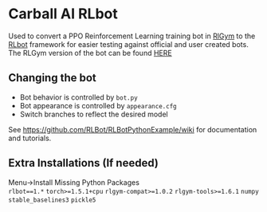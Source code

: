 # Carball AI RLbot
Used to convert a PPO Reinforcement Learning training bot in [RlGym](https://rlgym.github.io/) to the [RLbot](https://rlbot.org/) framework for easier testing against official and user created bots.  
The RLGym version of the bot can be found [HERE](https://github.com/BenjaminChilson/CapstoneProject_RocketLeagueAI)  

## Changing the bot

- Bot behavior is controlled by `bot.py`
- Bot appearance is controlled by `appearance.cfg`
- Switch branches to reflect the desired model

See https://github.com/RLBot/RLBotPythonExample/wiki for documentation and tutorials.

## Extra Installations (If needed)
Menu->Install Missing Python Packages  
`rlbot==1.*`
`torch>=1.5.1+cpu`
`rlgym-compat>=1.0.2`
`rlgym-tools>=1.6.1`
`numpy`
`stable_baselines3`
`pickle5`
